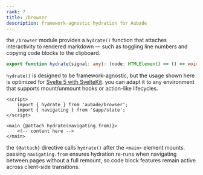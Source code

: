 ```yaml
---
rank: 7
title: /browser
description: framework-agnostic hydration for Aubade
---
```


the `/browser` module provides a `hydrate()` function that attaches interactivity to rendered markdown — such as toggling line numbers and copying code blocks to the clipboard.

```typescript
export function hydrate(signal: any): (node: HTMLElement) => () => void;
```

`hydrate()` is designed to be framework-agnostic, but the usage shown here is optimized for [Svelte 5 with SvelteKit](https://svelte.dev/docs/kit/introduction). you can adapt it to any environment that supports mount/unmount hooks or action-like lifecycles.

```svelte
<script>
	import { hydrate } from 'aubade/browser';
	import { navigating } from '$app/state';
</script>

<main {@attach hydrate(navigating.from)}>
	<!-- content here -->
</main>
```

the `{@attach}` directive calls `hydrate()` after the `<main>` element mounts. passing `navigating.from` ensures hydration re-runs when navigating between pages without a full remount, so code block features remain active across client-side transitions.
